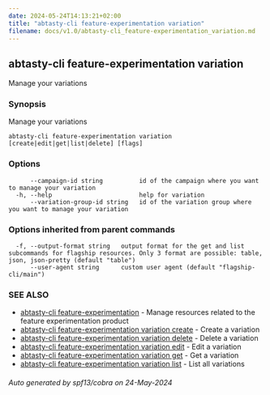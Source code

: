 ```yaml
---
date: 2024-05-24T14:13:21+02:00
title: "abtasty-cli feature-experimentation variation"
filename: docs/v1.0/abtasty-cli_feature-experimentation_variation.md
---
```

## abtasty-cli feature-experimentation variation

Manage your variations

### Synopsis

Manage your variations

```
abtasty-cli feature-experimentation variation [create|edit|get|list|delete] [flags]
```

### Options

```
      --campaign-id string          id of the campaign where you want to manage your variation
  -h, --help                        help for variation
      --variation-group-id string   id of the variation group where you want to manage your variation
```

### Options inherited from parent commands

```
  -f, --output-format string   output format for the get and list subcommands for flagship resources. Only 3 format are possible: table, json, json-pretty (default "table")
      --user-agent string      custom user agent (default "flagship-cli/main")
```

### SEE ALSO

* [abtasty-cli feature-experimentation](/docs/v1.0/abtasty-cli_feature-experimentation.md)	 - Manage resources related to the feature experimentation product
* [abtasty-cli feature-experimentation variation create](/docs/v1.0/abtasty-cli_feature-experimentation_variation_create.md)	 - Create a variation
* [abtasty-cli feature-experimentation variation delete](/docs/v1.0/abtasty-cli_feature-experimentation_variation_delete.md)	 - Delete a variation
* [abtasty-cli feature-experimentation variation edit](/docs/v1.0/abtasty-cli_feature-experimentation_variation_edit.md)	 - Edit a variation
* [abtasty-cli feature-experimentation variation get](/docs/v1.0/abtasty-cli_feature-experimentation_variation_get.md)	 - Get a variation
* [abtasty-cli feature-experimentation variation list](/docs/v1.0/abtasty-cli_feature-experimentation_variation_list.md)	 - List all variations

###### Auto generated by spf13/cobra on 24-May-2024
